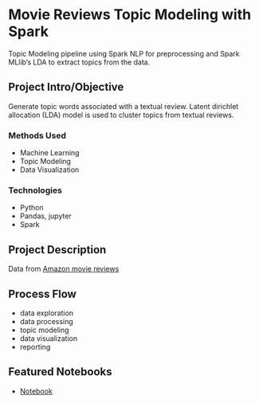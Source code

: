 # Movie Reviews Topic Modeling with Spark
Topic Modeling pipeline using Spark NLP for preprocessing and Spark MLlib’s LDA to extract topics from the data.

## Project Intro/Objective
Generate topic words associated with a textual review. Latent dirichlet allocation (LDA) model is used to cluster topics from textual reviews.

### Methods Used
* Machine Learning
* Topic Modeling
* Data Visualization

### Technologies
* Python
* Pandas, jupyter
* Spark

## Project Description
Data from [Amazon movie reviews](https://snap.stanford.edu/data/web-Movies.html)

## Process Flow
- data exploration
- data processing
- topic modeling
- data visualization
- reporting

## Featured Notebooks
* [Notebook](topic_modeling.ipynb)